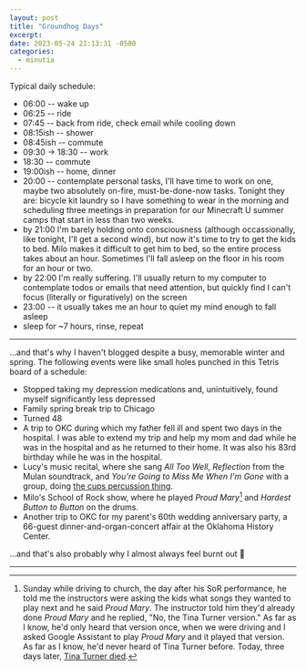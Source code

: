 ```yaml
---
layout: post
title: "Groundhog Days"
excerpt: 
date: 2023-05-24 21:13:31 -0500
categories: 
  - minutia
---
```


Typical daily schedule:

- 06:00 -- wake up
- 06:25 -- ride
- 07:45 -- back from ride, check email while cooling down
- 08:15ish -- shower
- 08:45ish -- commute
- 09:30 → 18:30 -- work
- 18:30 -- commute
- 19:00ish -- home, dinner
- 20:00 -- contemplate personal tasks, I'll have time to work on one, maybe two absolutely on-fire, must-be-done-now tasks. Tonight they are: bicycle kit laundry so I have something to wear in the morning and scheduling three meetings in preparation for our Minecraft U summer camps that start in less than two weeks.
- by 21:00 I'm barely holding onto consciousness (although occassionally, like tonight, I'll get a second wind), but now it's time to try to get the kids to bed. Milo makes it difficult to get him to bed, so the entire process takes about an hour. Sometimes I'll fall asleep on the floor in his room for an hour or two.
- by 22:00 I'm really suffering. I'll usually return to my computer to contemplate todos or emails that need attention, but quickly find I can't focus (literally or figuratively) on the screen
- 23:00 -- it usually takes me an hour to quiet my mind enough to fall asleep
- sleep for ~7 hours, rinse, repeat

---

...and that's why I haven't blogged despite a busy, memorable winter and spring. The following events were like small holes punched in this Tetris board of a schedule:

- Stopped taking my depression medications and, unintuitively, found myself significantly less depressed
- Family spring break trip to Chicago
- Turned 48
- A trip to OKC during which my father fell ill and spent two days in the hospital. I was able to extend my trip and help my mom and dad while he was in the hospital and as he returned to their home. It was also his 83rd birthday while he was in the hospital.
- Lucy's music recital, where she sang _All Too Well_, _Reflection_ from the Mulan soundtrack, and _You're Going to Miss Me When I'm Gone_ with a group, doing [the cups percussion thing](https://youtu.be/6y1aOg_UO_A).
- Milo's School of Rock show, where he played _Proud Mary_[^1] and _Hardest Button to Button_ on the drums.
- Another trip to OKC for my parent's 60th wedding anniversary party, a 66-guest dinner-and-organ-concert affair at the Oklahoma History Center.

...and that's also probably why I almost always feel burnt out 🥓

---

[^1]: Sunday while driving to church, the day after his SoR performance, he told me the instructors were asking the kids what songs they wanted to play next and he said _Proud Mary_. The instructor told him they'd already done _Proud Mary_ and he replied, "No, the Tina Turner version." As far as I know, he'd only heard that version once, when we were driving and I asked Google Assistant to play _Proud Mary_ and it played that version. As far as I know, he'd never heard of Tina Turner before. Today, three days later, [Tina Turner died](https://en.wikipedia.org/wiki/Tina_Turner#Illness_and_death).
